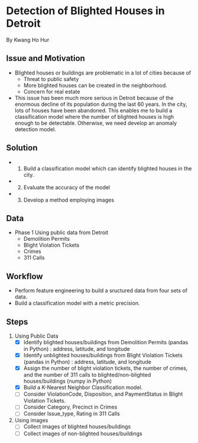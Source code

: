 # Detection of Blighted Houses in Detroit
By Kwang Ho Hur

## Issue and Motivation
* Blighted houses or buildings are problematic in a lot of cities because of
	- Threat to public safety
	- More blighted houses can be created in the neighborhood. 
	- Concern for real estate
* This issue has been much more serious in Detroit because of the enormous decline of its population during the last 60 years. In the city, lots of houses have been abandoned. This enables me to build a classification model where the number of blighted houses is high enough to be detectable. Otherwise, we need develop an anomaly detection model. 

## Solution
- 1. Build a classification model which can identify blighted houses in the city.
- 2. Evaluate the accuracy of the model 
- 3. Develop a method employing images 

## Data
* Phase 1
  Using public data from Detroit
	- Demolition Permits
	- Blight Violation Tickets
	- Crimes
	- 311 Calls

## Workflow
* Perform feature engineering to build a sructured data from four sets of data.
* Build a classification model with a metric precision.

## Steps
1. Using Public Data
	- [x] Identify blighted houses/buildings from Demolition Permits (pandas in Python)
	      : address, latitude, and longitude
	- [x] Identify unblighted houses/buildings from Blight Violation Tickets (pandas in Python) 
	      : address, latitude, and longitude
	- [x] Assign the number of blight violation tickets, the number of crimes, and the number of 311 calls 
		  to blighted/non-blighted houses/buildings (numpy in Python)
	- [x] Build a K-Nearest Neighbor Classification model.
	- [ ] Consider ViolationCode, Disposition, and PaymentStatus in Blight Violation Tickets.
	- [ ] Consider Category, Precinct in Crimes
	- [ ] Consider Issue_type, Rating in 311 Calls

2. Using images
	- [ ] Collect images of blighted houses/buildings
	- [ ] Collect images of non-blighted houses/buildings